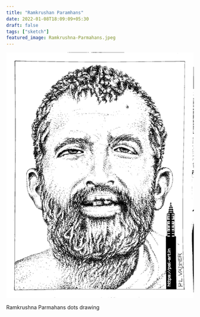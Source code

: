 ```yaml
---
title: "Ramkrushan Paramhans"
date: 2022-01-08T18:09:09+05:30
draft: false
tags: ["sketch"]
featured_image: Ramkrushna-Parmahans.jpeg
---
```


![Ramkrushna Parmahans dots drawing](Ramkrushna-Parmahans.jpeg)

Ramkrushna Parmahans dots drawing